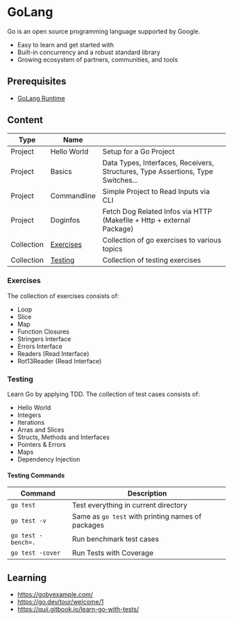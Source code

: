 # GoLang

Go is an open source programming language supported by Google.

- Easy to learn and get started with
- Built-in concurrency and a robust standard library
- Growing ecosystem of partners, communities, and tools

## Prerequisites

- [GoLang Runtime](https://go.dev/doc/install)

## Content

| Type       | Name                    |                                                                                  |
|------------|-------------------------|----------------------------------------------------------------------------------|
| Project    | Hello World             | Setup for a Go Project                                                           |
| Project    | Basics                  | Data Types, Interfaces, Receivers, Structures, Type Assertions, Type Switches... |
| Project    | Commandline             | Simple Project to Read Inputs via CLI                                            |
| Project    | Doginfos                | Fetch Dog Related Infos via HTTP (Makefile + Http + external Package)            |
| Collection | [Exercises](#Exercises) | Collection of go exercises to various topics                                     |
| Collection | [Testing](#Testing)     | Collection of testing exercises                                                  |

### Exercises

The collection of exercises consists of:

- Loop
- Slice
- Map
- Function Closures
- Stringers Interface
- Errors Interface
- Readers (Read Interface)
- Rot13Reader (Read Interface)

### Testing

Learn Go by applying TDD. The collection of test cases consists of:

- Hello World
- Integers
- Iterations
- Arras and Slices
- Structs, Methods and Interfaces
- Pointers & Errors
- Maps
- Dependency Injection

#### Testing Commands

| Command            | Description                                       |
|--------------------|---------------------------------------------------|
| `go test`          | Test everything in current directory              |
| `go test -v`       | Same as `go test` with printing names of packages |
| `go test -bench=.` | Run benchmark test cases                          |
| `go test -cover`   | Run Tests with Coverage                           |

## Learning

- https://gobyexample.com/
- https://go.dev/tour/welcome/1
- https://quii.gitbook.io/learn-go-with-tests/